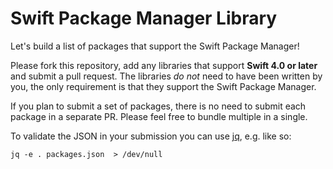 # Swift Package Manager Library

Let's build a list of packages that support the Swift Package Manager!

Please fork this repository, add any libraries that support **Swift 4.0 or later** and submit a pull request. The libraries *do not* need to have been written by you, the only requirement is that they support the Swift Package Manager.

If you plan to submit a set of packages, there is no need to submit each package in a separate PR. Please feel free to bundle multiple in a single.

To validate the JSON in your submission you can use
[jq](https://stedolan.github.io/jq/),
e.g. like so:
```shell
jq -e . packages.json  > /dev/null
```
